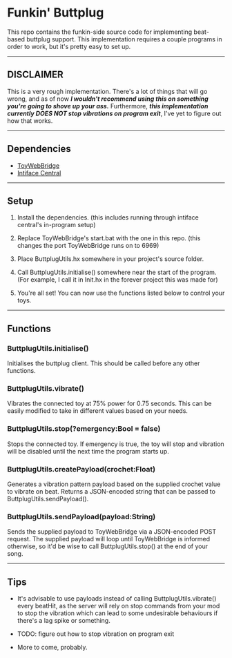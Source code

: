 # Funkin' Buttplug

This repo contains the funkin-side source code for implementing beat-based buttplug support.
This implementation requires a couple programs in order to work, but it's pretty easy to set up.

***

## DISCLAIMER

This is a very rough implementation. There's a lot of things that will go wrong, and as of now ***I wouldn't recommend using this on something you're going to shove up your ass.***
Furthermore, ***this implementation currently DOES NOT stop vibrations on program exit***, I've yet to figure out how that works.

***

## Dependencies

* [ToyWebBridge](https://github.com/kyrahabattoir/ToyWebBridge)
* [Intiface Central](https://intiface.com/central/)

***

## Setup

1. Install the dependencies. (this includes running through intiface central's in-program setup)

2. Replace ToyWebBridge's start.bat with the one in this repo. (this changes the port ToyWebBridge runs on to 6969)

3. Place ButtplugUtils.hx somewhere in your project's source folder.

4. Call ButtplugUtils.initialise() somewhere near the start of the program. (For example, I call it in Init.hx in the forever project this was made for)

5. You're all set! You can now use the functions listed below to control your toys.

***

## Functions

### ButtplugUtils.initialise()

Initialises the buttplug client. This should be called before any other functions.

### ButtplugUtils.vibrate()

Vibrates the connected toy at 75% power for 0.75 seconds. This can be easily modified to take in different values based on your needs.

### ButtplugUtils.stop(?emergency:Bool = false)

Stops the connected toy. If emergency is true, the toy will stop and vibration will be disabled until the next time the program starts up.

### ButtplugUtils.createPayload(crochet:Float)

Generates a vibration pattern payload based on the supplied crochet value to vibrate on beat.
Returns a JSON-encoded string that can be passed to ButtplugUtils.sendPayload().

### ButtplugUtils.sendPayload(payload:String)

Sends the supplied payload to ToyWebBridge via a JSON-encoded POST request.
The supplied payload will loop until ToyWebBridge is informed otherwise, so it'd be wise to call ButtplugUtils.stop() at the end of your song.

***

## Tips

* It's advisable to use payloads instead of calling ButtplugUtils.vibrate() every beatHit, as the server will rely on stop commands from your mod to stop the vibration 
which can lead to some undesirable behaviours if there's a lag spike or something.

* TODO: figure out how to stop vibration on program exit

* More to come, probably.